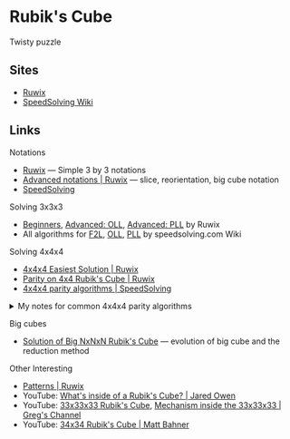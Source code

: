 # Rubik's Cube

Twisty puzzle

## Sites

- [Ruwix](https://ruwix.com/)
- [SpeedSolving Wiki](https://www.speedsolving.com/wiki/index.php)

## Links

Notations

- [Ruwix](https://ruwix.com/the-rubiks-cube/notation/) — Simple 3 by 3 notations
- [Advanced notations | Ruwix](https://ruwix.com/the-rubiks-cube/notation/advanced/)
  — slice, reorientation, big cube notation
- [SpeedSolving](https://www.speedsolving.com/wiki/index.php?title=NxNxN_Notation)

Solving 3x3x3

- [Beginners](https://ruwix.com/the-rubiks-cube/how-to-solve-the-rubiks-cube-beginners-method/),
  [Advanced: OLL](https://ruwix.com/the-rubiks-cube/advanced-cfop-fridrich/orient-the-last-layer-oll/),
  [Advanced: PLL](https://ruwix.com/the-rubiks-cube/advanced-cfop-fridrich/permutate-the-last-layer-pll/)
  by Ruwix
- All algorithms for
  [F2L](https://www.speedsolving.com/wiki/index.php?title=First_Two_Layers),
  [OLL](https://www.speedsolving.com/wiki/index.php?title=OLL),
  [PLL](https://www.speedsolving.com/wiki/index.php?title=PLL) by
  speedsolving.com Wiki

Solving 4x4x4

- [4x4x4 Easiest Solution | Ruwix](https://ruwix.com/twisty-puzzles/4x4x4-rubiks-cube-rubiks-revenge/)
- [Parity on 4x4 Rubik's Cube | Ruwix](https://ruwix.com/twisty-puzzles/4x4x4-rubiks-cube-rubiks-revenge/parity/)
- [4x4x4 parity algorithms | SpeedSolving](https://www.speedsolving.com/wiki/index.php?title=4x4x4_parity_algorithms)

<details>

<summary>My notes for common 4x4x4 parity algorithms</summary>

Notations

- `R`: clockwise right outer layer
- `r`: clockwise right inner layer
- `R'`: anticlockwise right outer layer
- `R2`: clockwise right outer layer twice
- `Rw`: clockwise both right layer
- `Rw2`: clockwise both right layer twice

Algorithms

- Forming last 2 pairs:
  [`Uw' R F' U R' F Dw`](https://alpha.twizzle.net/edit/?puzzle=4x4x4&setup-anchor=end&alg=Uw%27+R+F%27+U+R%27+F+Dw)
- OLL flip center two:
  [`r2 B2 U2 l – U2 r' U2 r – U2 F2 r F2 – l' B2 r2`](https://alpha.twizzle.net/edit/?puzzle=4x4x4&setup-anchor=end&alg=2R2+B2+U2+2L+U2+2R%27+U2+2R+U2+F2+2R+F2+2L%27+B2+2R2)
- PLL `||` swap:
  [`U2 r2 U2 r2 Uw2 r2 Uw2`](https://alpha.twizzle.net/edit/?puzzle=4x4x4&setup-anchor=end&alg=U2+2R2+U2+2R2+u2+2R2+u2)
- PLL `//` swap:
  [`(R2 D' Rw2 U2 F2) r2 (F2 U2 Rw2 D R2)`](https://alpha.twizzle.net/edit/?puzzle=4x4x4&setup-anchor=end&alg=%28R2+D%27+r2+U2+F2%29+2R2+%28F2+U2+r2+D+R2%29)

</details>

Big cubes

- [Solution of Big NxNxN Rubik's Cube](https://ruwix.com/twisty-puzzles/big-cubes-nxnxn-solution/)
  — evolution of big cube and the reduction method

Other Interesting

- [Patterns | Ruwix](https://ruwix.com/the-rubiks-cube/rubiks-cube-patterns-algorithms/)
- YouTube:
  [What's inside of a Rubik's Cube? | Jared Owen](https://youtu.be/bgcScY7CiMs)
- YouTube: [33x33x33 Rubik's Cube](https://youtu.be/NqJC3YxfcyM),
  [Mechanism inside the 33x33x33 | Greg's Channel](https://youtu.be/mkEoI36TWcY)
- YouTube: [34x34 Rubik's Cube | Matt Bahner](https://youtu.be/ocy09pzME4E)

